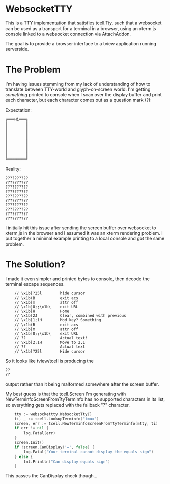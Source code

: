 # WebsocketTTY

This is a TTY implementation that satisfies tcell.Tty, such that a websocket can be used
as a transport for a terminal in a browser, using an xterm.js console linked to a websocket
connection via AttachAddon.

The goal is to provide a browser interface to a tview application running serverside.

# The Problem

I'm having issues stemming from my lack of understanding of how to translate between
TTY-world and glyph-on-screen world. I'm getting *something* printed to console when
I scan over the display buffer and print each character, but each character comes out
as a question mark (?):

Expectation:
```
╔═══Hi═══╗
║        ║
║        ║
║        ║
║        ║
║        ║
║        ║
║        ║
║        ║
╚════════╝
```

Reality:
```
??????????
??????????
??????????
??????????
??????????
??????????
??????????
??????????
??????????
??????????
```

I initially hit this issue after sending the screen buffer over websocket to xterm.js
in the browser and I assumed it was an xterm rendering problem. I put together a minimal
example printing to a local console and got the same problem.

# The Solution?

I made it even simpler and printed bytes to console, then decode the terminal escape sequences.
```
	// \x1b[?25l		hide cursor
	// \x1b(B			exit acs
	// \x1b[m			attr off
	// \x1b]8;;\x1b\	exit URL
	// \x1b[H			Home
	// \x1b[2J			Clear, combined with previous
	// \x1b[1;1H		Mod key? Something
	// \x1b(B			exit acs
	// \x1b[m			attr off
	// \x1b]8;;\x1b\	exit URL
	// ??				Actual text!
	// \x1b[2;1H		Move to 2,1
	// ??				Actual text
	// \x1b[?25l		Hide cursor
```
So it looks like tview/tcell is producing the
```
??
??
```
output rather than it being malformed somewhere after the screen buffer.

My best guess is that the tcell.Screen I'm generating with NewTerminfoScreenFromTtyTerminfo
has no supported characters in its list, so everything gets replaced with the fallback "?"
character.

```go
    tty := websockettty.WebsocketTty{}
	ti, _ := tcell.LookupTerminfo("tmux")
	screen, err := tcell.NewTerminfoScreenFromTtyTerminfo(&tty, ti)
	if err != nil {
		log.Fatal(err)
	}
	screen.Init()
	if !screen.CanDisplay('=', false) {
		log.Fatal("Your terminal cannot display the equals sign")
	} else {
        fmt.Println("Can display equals sign")
    }
```

This passes the CanDisplay check though...